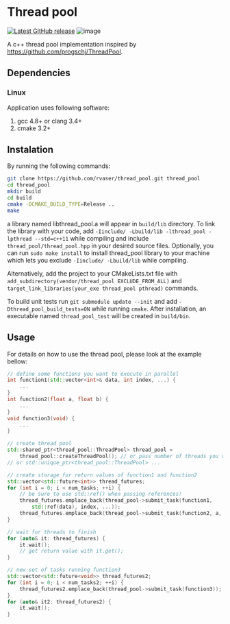 # Thread pool

[![Latest GitHub release](https://img.shields.io/github/release/rvaser/thread_pool.svg)](https://github.com/rvaser/thread_pool/releases/latest)
![image](https://travis-ci.org/rvaser/thread_pool.svg?branch=master)

A c++ thread pool implementation inspired by https://github.com/progschj/ThreadPool.

## Dependencies

### Linux

Application uses following software:

1. gcc 4.8+ or clang 3.4+
2. cmake 3.2+

## Instalation

By running the following commands:

```bash
git clone https://github.com/rvaser/thread_pool.git thread_pool
cd thread_pool
mkdir build
cd build
cmake -DCMAKE_BUILD_TYPE=Release ..
make
```

a library named libthread_pool.a will appear in `build/lib` directory. To link the library with your code, add `-Iinclude/ -Lbuild/lib -lthread_pool -lpthread --std=c++11` while compiling and include `thread_pool/thread_pool.hpp` in your desired source files. Optionally, you can run `sudo make install` to install thread_pool library to your machine which lets you exclude `-Iinclude/ -Lbuild/lib` while compiling.

Alternatively, add the project to your CMakeLists.txt file with `add_subdirectory(vendor/thread_pool EXCLUDE_FROM_ALL)` and `target_link_libraries(your_exe thread_pool pthread)` commands.

To build unit tests run `git submodule update --init` and add `-Dthread_pool_build_tests=ON` while running `cmake`. After installation, an executable named `thread_pool_test` will be created in `build/bin`.

## Usage

For details on how to use the thread pool, please look at the example bellow:

```cpp
// define some functions you want to execute in parallel
int function1(std::vector<int>& data, int index, ...) {
    ...
}
int function2(float a, float b) {
    ...
}
void function3(void) {
    ...
}

// create thread pool
std::shared_ptr<thread_pool::ThreadPool> thread_pool =
    thread_pool::createThreadPool(); // or pass number of threads you desire
// or std::unique_ptr<thread_pool::ThreadPool> ...

// create storage for return values of function1 and function2
std::vector<std::future<int>> thread_futures;
for (int i = 0; i < num_tasks; ++i) {
    // be sure to use std::ref() when passing references!
    thread_futures.emplace_back(thread_pool->submit_task(function1,
        std::ref(data), index, ...));
    thread_futures.emplace_back(thread_pool->submit_task(function2, a, b));
}

// wait for threads to finish
for (auto& it: thread_futures) {
    it.wait();
    // get return value with it.get();
}

// new set of tasks running function3
std::vector<std::future<void>> thread_futures2;
for (int i = 0; i < num_tasks2; ++i) {
    thread_futures2.emplace_back(thread_pool->submit_task(function3));
}
for (auto& it2: thread_futures2) {
    it.wait();
}
```
